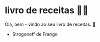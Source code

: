 # livro de receitas :man_cook:

Ola, bem - vindo ao seu livro de receitas. :wave:

- Strogonoff de Frango